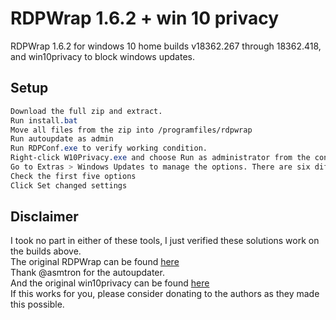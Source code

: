 # RDPWrap 1.6.2 + win 10 privacy

RDPWrap 1.6.2 for windows 10 home builds v18362.267 through 18362.418, and win10privacy to block windows updates.

## Setup


```css
Download the full zip and extract.
Run install.bat
Move all files from the zip into /programfiles/rdpwrap
Run autoupdate as admin
Run RDPConf.exe to verify working condition.
Right-click W10Privacy.exe and choose Run as administrator from the context menu. Choose to make a system restore point. It’s also worth making a full system backup (just in case).
Go to Extras > Windows Updates to manage the options. There are six different check boxes.
Check the first five options
Click Set changed settings
```

## Disclaimer
I took no part in either of these tools, I just verified these solutions work on the builds above.<br>
The original RDPWrap can be found [here](https://github.com/stascorp/rdpwrap)<br>
Thank @asmtron for the autoupdater. <br>
And the original win10privacy can be found [here](https://www.winprivacy.de/english-home/)<br>
If this works for you, please consider donating to the authors as they made this possible.

